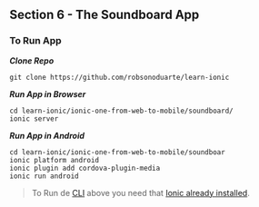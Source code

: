 Section 6 - The Soundboard App
---------------------------------------------------

### To Run App 

***Clone Repo***
```
git clone https://github.com/robsonoduarte/learn-ionic
```

***Run App in Browser***
```
cd learn-ionic/ionic-one-from-web-to-mobile/soundboard/
ionic server
```

***Run App in Android***
```
cd learn-ionic/ionic-one-from-web-to-mobile/soundboar
ionic platform android
ionic plugin add cordova-plugin-media
ionic run android
```

 
> To Run de [CLI](https://en.wikipedia.org/wiki/Command-line_interface) above you need that [Ionic already installed](http://ionicframework.com/docs/cli/install.html).
